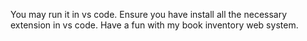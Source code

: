You may run it in  vs code. Ensure you have install all the necessary extension in vs code. Have a fun with my book inventory web system.
